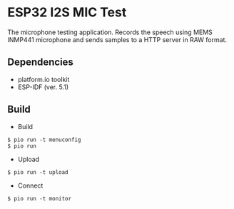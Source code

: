 # ESP32 I2S MIC Test

The microphone testing application.
Records the speech using MEMS INMP441 microphone and sends samples to a HTTP server in RAW format.

## Dependencies

* platform.io toolkit
* ESP-IDF (ver. 5.1)

## Build

* Build
```shell
$ pio run -t menuconfig
$ pio run
```
* Upload
```shell
$ pio run -t upload
```
* Connect
```shell
$ pio run -t monitor
```

